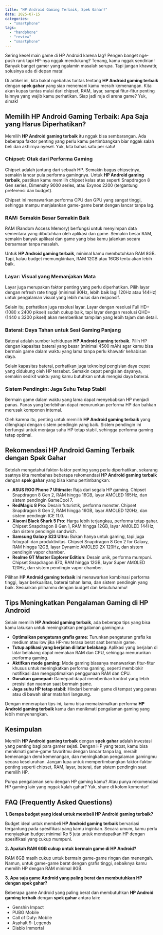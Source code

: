 ```yaml
---
title: "HP Android Gaming Terbaik, Spek Gahar!"
date: 2025-07-15
categories: 
  - "smartphone"
tags: 
  - "handphone"
  - "review"
  - "smartphone"
---
```


Sering kesel main game di HP Android karena lag? Pengen banget nge-push rank tapi HP-nya nggak mendukung? Tenang, kamu nggak sendirian! Banyak banget gamer yang ngalamin masalah serupa. Tapi jangan khawatir, solusinya ada di depan mata!

Di artikel ini, kita bakal ngebahas tuntas tentang **HP Android gaming terbaik** dengan **spek gahar** yang siap menemani kamu meraih kemenangan. Kita akan kupas tuntas mulai dari chipset, RAM, layar, sampai fitur-fitur penting lainnya yang wajib kamu perhatikan. Siap jadi raja di arena game? Yuk, simak!

## Memilih HP Android Gaming Terbaik: Apa Saja yang Harus Diperhatikan?

Memilih **HP Android gaming terbaik** itu nggak bisa sembarangan. Ada beberapa faktor penting yang perlu kamu pertimbangkan biar nggak salah beli dan akhirnya nyesel. Yuk, kita bahas satu per satu!

### Chipset: Otak dari Performa Gaming

Chipset adalah jantung dari sebuah HP. Semakin bagus chipsetnya, semakin lancar pula performa gamingnya. Untuk **HP Android gaming terbaik**, pastikan kamu memilih chipset kelas atas seperti Snapdragon 8 Gen series, Dimensity 9000 series, atau Exynos 2200 (tergantung preferensi dan budget).

Chipset ini menawarkan performa CPU dan GPU yang sangat tinggi, sehingga mampu menjalankan game-game berat dengan lancar tanpa lag.

### RAM: Semakin Besar Semakin Baik

RAM (Random Access Memory) berfungsi untuk menyimpan data sementara yang dibutuhkan oleh aplikasi dan game. Semakin besar RAM, semakin banyak aplikasi dan game yang bisa kamu jalankan secara bersamaan tanpa masalah.

Untuk **HP Android gaming terbaik**, minimal kamu membutuhkan RAM 8GB. Tapi, kalau budget memungkinkan, RAM 12GB atau 16GB tentu akan lebih baik.

### Layar: Visual yang Memanjakan Mata

Layar juga merupakan faktor penting yang perlu diperhatikan. Pilih layar dengan refresh rate tinggi (minimal 90Hz, lebih baik lagi 120Hz atau 144Hz) untuk pengalaman visual yang lebih mulus dan responsif.

Selain itu, perhatikan juga resolusi layar. Layar dengan resolusi Full HD+ (1080 x 2400 piksel) sudah cukup baik, tapi layar dengan resolusi QHD+ (1440 x 3200 piksel) akan memberikan tampilan yang lebih tajam dan detail.

### Baterai: Daya Tahan untuk Sesi Gaming Panjang

Baterai adalah sumber kehidupan **HP Android gaming terbaik**. Pilih HP dengan kapasitas baterai yang besar (minimal 4500 mAh) agar kamu bisa bermain game dalam waktu yang lama tanpa perlu khawatir kehabisan daya.

Selain kapasitas baterai, perhatikan juga teknologi pengisian daya cepat yang didukung oleh HP tersebut. Semakin cepat pengisian dayanya, semakin sedikit waktu yang kamu butuhkan untuk mengisi daya baterai.

### Sistem Pendingin: Jaga Suhu Tetap Stabil

Bermain game dalam waktu yang lama dapat menyebabkan HP menjadi panas. Panas yang berlebihan dapat menurunkan performa HP dan bahkan merusak komponen internal.

Oleh karena itu, penting untuk memilih **HP Android gaming terbaik** yang dilengkapi dengan sistem pendingin yang baik. Sistem pendingin ini berfungsi untuk menjaga suhu HP tetap stabil, sehingga performa gaming tetap optimal.

## Rekomendasi HP Android Gaming Terbaik dengan Spek Gahar

Setelah mengetahui faktor-faktor penting yang perlu diperhatikan, sekarang saatnya kita membahas beberapa rekomendasi **HP Android gaming terbaik** dengan **spek gahar** yang bisa kamu pertimbangkan:

- **ASUS ROG Phone 7 Ultimate:** Raja dari segala HP gaming. Chipset Snapdragon 8 Gen 2, RAM hingga 16GB, layar AMOLED 165Hz, dan sistem pendingin GameCool 7.
- **RedMagic 8 Pro:** Desain futuristik, performa monster. Chipset Snapdragon 8 Gen 2, RAM hingga 16GB, layar AMOLED 120Hz, dan sistem pendingin ICE 11.0.
- **Xiaomi Black Shark 5 Pro:** Harga lebih terjangkau, performa tetap gahar. Chipset Snapdragon 8 Gen 1, RAM hingga 12GB, layar AMOLED 144Hz, dan sistem pendingin sandwich.
- **Samsung Galaxy S23 Ultra:** Bukan hanya untuk gaming, tapi juga fotografi dan produktivitas. Chipset Snapdragon 8 Gen 2 for Galaxy, RAM hingga 12GB, layar Dynamic AMOLED 2X 120Hz, dan sistem pendingin vapor chamber.
- **Realme GT Master Explorer Edition:** Desain unik, performa mumpuni. Chipset Snapdragon 870, RAM hingga 12GB, layar Super AMOLED 120Hz, dan sistem pendingin vapor chamber.

Pilihan **HP Android gaming terbaik** ini menawarkan kombinasi performa tinggi, layar berkualitas, baterai tahan lama, dan sistem pendingin yang baik. Sesuaikan pilihanmu dengan budget dan kebutuhanmu!

## Tips Meningkatkan Pengalaman Gaming di HP Android

Selain memilih **HP Android gaming terbaik**, ada beberapa tips yang bisa kamu lakukan untuk meningkatkan pengalaman gamingmu:

- **Optimalkan pengaturan grafis game:** Turunkan pengaturan grafis ke medium atau low jika HP-mu terasa berat saat bermain game.
- **Tutup aplikasi yang berjalan di latar belakang:** Aplikasi yang berjalan di latar belakang dapat memakan RAM dan CPU, sehingga menurunkan performa gaming.
- **Aktifkan mode gaming:** Mode gaming biasanya menawarkan fitur-fitur khusus untuk meningkatkan performa gaming, seperti memblokir notifikasi dan mengoptimalkan penggunaan RAM dan CPU.
- **Gunakan gamepad:** Gamepad dapat memberikan kontrol yang lebih presisi dan nyaman saat bermain game.
- **Jaga suhu HP tetap stabil:** Hindari bermain game di tempat yang panas atau di bawah sinar matahari langsung.

Dengan menerapkan tips ini, kamu bisa memaksimalkan performa **HP Android gaming terbaik** kamu dan menikmati pengalaman gaming yang lebih menyenangkan.

## Kesimpulan

Memilih **HP Android gaming terbaik** dengan **spek gahar** adalah investasi yang penting bagi para gamer sejati. Dengan HP yang tepat, kamu bisa menikmati game-game favoritmu dengan lancar tanpa lag, meraih kemenangan demi kemenangan, dan meningkatkan pengalaman gamingmu secara keseluruhan. Jangan lupa untuk mempertimbangkan faktor-faktor penting seperti chipset, RAM, layar, baterai, dan sistem pendingin saat memilih HP.

Punya pengalaman seru dengan HP gaming kamu? Atau punya rekomendasi HP gaming lain yang nggak kalah gahar? Yuk, share di kolom komentar!

## FAQ (Frequently Asked Questions)

**1\. Berapa budget yang ideal untuk membeli HP Android gaming terbaik?**

Budget ideal untuk membeli **HP Android gaming terbaik** bervariasi tergantung pada spesifikasi yang kamu inginkan. Secara umum, kamu perlu menyiapkan budget minimal Rp 5 juta untuk mendapatkan HP dengan spesifikasi yang cukup mumpuni.

**2\. Apakah RAM 6GB cukup untuk bermain game di HP Android?**

RAM 6GB masih cukup untuk bermain game-game ringan dan menengah. Namun, untuk game-game berat dengan grafis tinggi, sebaiknya kamu memilih HP dengan RAM minimal 8GB.

**3\. Apa saja game Android yang paling berat dan membutuhkan HP dengan spek gahar?**

Beberapa game Android yang paling berat dan membutuhkan **HP Android gaming terbaik** dengan **spek gahar** antara lain:

- Genshin Impact
- PUBG Mobile
- Call of Duty: Mobile
- Asphalt 9: Legends
- Diablo Immortal
